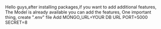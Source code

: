Hello guys,after installing packages,if you want to add additional features,
The Model is already available you can add the features,
One important thing, create ".env" file
Add
 MONGO_URL=YOUR DB URL
PORT=5000
SECRET=8
